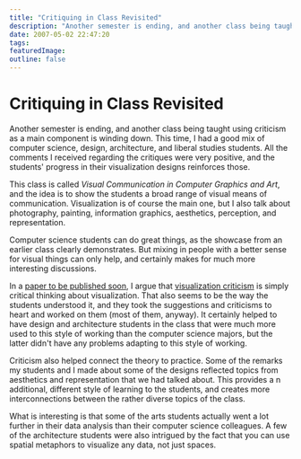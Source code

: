 ```yaml
---
title: "Critiquing in Class Revisited"
description: "Another semester is ending, and another class being taught using criticism as a main component is winding down. This time, I had a good mix of computer science, design, architecture, and liberal studies students. All the comments I received regarding the critiques were very positive, and the students' progress in their visualization designs reinforces those."
date: 2007-05-02 22:47:20
tags: 
featuredImage: 
outline: false
---
```


# Critiquing in Class Revisited

Another semester is ending, and another class being taught using criticism as a main component is winding down. This time, I had a good mix of computer science, design, architecture, and liberal studies students. All the comments I received regarding the critiques were very positive, and the students' progress in their visualization designs reinforces those.

This class is called <em>Visual Communication in Computer Graphics and Art</em>, and the idea is to show the students a broad range of visual means of communication. Visualization is of course the main one, but I also talk about photography, painting, information graphics, aesthetics, perception, and representation.

Computer science students can do great things, as the showcase from an earlier class clearly demonstrates. But mixing in people with a better sense for visual things can only help, and certainly makes for much more interesting discussions.

In a <a href="/publications/Kosara_IV_2007.html">paper to be published soon</a>, I argue that <a href="/VisCrit/VisualizationCriticism.html">visualization criticism</a> is simply critical thinking about visualization. That also seems to be the way the students understood it, and they took the suggestions and criticisms to heart and worked on them (most of them, anyway). It certainly helped to have design and architecture students in the class that were much more used to this style of working than the computer science majors, but the latter didn't have any problems adapting to this style of working.

Criticism also helped connect the theory to practice. Some of the remarks my students and I made about some of the designs reflected topics from aesthetics and representation that we had talked about. This provides a n additional, different style of learning to the students, and creates more interconnections between the rather diverse topics of the class.

What is interesting is that some of the arts students actually went a lot further in their data analysis than their computer science colleagues. A few of the architecture students were also intrigued by the fact that you can use spatial metaphors to visualize any data, not just spaces.


<PostedBy />


